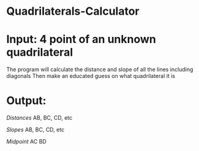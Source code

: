 # Quadrilaterals-Calculator
# Input: 4 point of an unknown quadrilateral
The program will calculate the distance and slope of all the lines including diagonals
Then make an educated guess on what quadrilateral it is
# Output:
_Distances_
AB, BC, CD, etc


_Slopes_
AB, BC, CD, etc


_Midpoint_
AC BD
